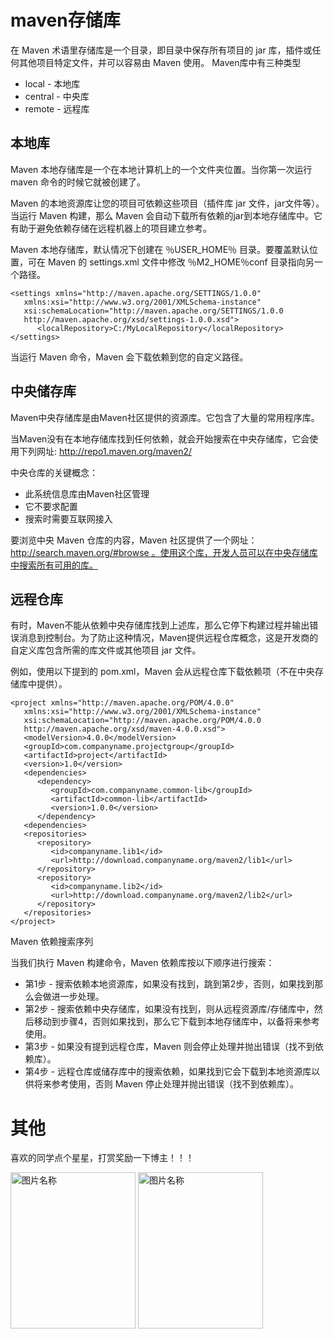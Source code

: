 # maven存储库
在 Maven 术语里存储库是一个目录，即目录中保存所有项目的 jar 库，插件或任何其他项目特定文件，并可以容易由 Maven 使用。
	Maven库中有三种类型
* local - 本地库
* central - 中央库
* remote - 远程库
## 本地库


Maven 本地存储库是一个在本地计算机上的一个文件夹位置。当你第一次运行 maven 命令的时候它就被创建了。

Maven 的本地资源库让您的项目可依赖这些项目（插件库 jar 文件，jar文件等）。当运行 Maven 构建，那么 Maven 会自动下载所有依赖的jar到本地存储库中。它有助于避免依赖存储在远程机器上的项目建立参考。

Maven 本地存储库，默认情况下创建在 ％USER_HOME％ 目录。要覆盖默认位置，可在 Maven 的 settings.xml 文件中修改 ％M2_HOME％conf 目录指向另一个路径。

```
<settings xmlns="http://maven.apache.org/SETTINGS/1.0.0"
   xmlns:xsi="http://www.w3.org/2001/XMLSchema-instance"
   xsi:schemaLocation="http://maven.apache.org/SETTINGS/1.0.0 
   http://maven.apache.org/xsd/settings-1.0.0.xsd">
      <localRepository>C:/MyLocalRepository</localRepository>
</settings>
```
当运行 Maven 命令，Maven 会下载依赖到您的自定义路径。


## 中央储存库


Maven中央存储库是由Maven社区提供的资源库。它包含了大量的常用程序库。 

当Maven没有在本地存储库找到任何依赖，就会开始搜索在中央存储库，它会使用下列网址: http://repo1.maven.org/maven2/ 

中央仓库的关键概念：

* 此系统信息库由Maven社区管理
* 它不要求配置
* 搜索时需要互联网接入
		
	


要浏览中央 Maven 仓库的内容，Maven 社区提供了一个网址：http://search.maven.org/#browse 。使用这个库，开发人员可以在中央存储库中搜索所有可用的库。


## 远程仓库

有时，Maven不能从依赖中央存储库找到上述库，那么它停下构建过程并输出错误消息到控制台。为了防止这种情况，Maven提供远程仓库概念，这是开发商的自定义库包含所需的库文件或其他项目 jar 文件。

例如，使用以下提到的 pom.xml，Maven 会从远程仓库下载依赖项（不在中央存储库中提供）。
```
<project xmlns="http://maven.apache.org/POM/4.0.0"
   xmlns:xsi="http://www.w3.org/2001/XMLSchema-instance"
   xsi:schemaLocation="http://maven.apache.org/POM/4.0.0
   http://maven.apache.org/xsd/maven-4.0.0.xsd">
   <modelVersion>4.0.0</modelVersion>
   <groupId>com.companyname.projectgroup</groupId>
   <artifactId>project</artifactId>
   <version>1.0</version>
   <dependencies>
      <dependency>
         <groupId>com.companyname.common-lib</groupId>
         <artifactId>common-lib</artifactId>
         <version>1.0.0</version>
      </dependency>
   <dependencies>
   <repositories>
      <repository>
         <id>companyname.lib1</id>
         <url>http://download.companyname.org/maven2/lib1</url>
      </repository>
      <repository>
         <id>companyname.lib2</id>
         <url>http://download.companyname.org/maven2/lib2</url>
      </repository>
   </repositories>
</project>
```
Maven 依赖搜索序列


当我们执行 Maven 构建命令，Maven 依赖库按以下顺序进行搜索：
* 第1步 - 搜索依赖本地资源库，如果没有找到，跳到第2步，否则，如果找到那么会做进一步处理。
* 第2步 - 搜索依赖中央存储库，如果没有找到，则从远程资源库/存储库中，然后移动到步骤4，否则如果找到，那么它下载到本地存储库中，以备将来参考使用。
* 第3步 - 如果没有提到远程仓库，Maven 则会停止处理并抛出错误（找不到依赖库）。
* 第4步 - 远程仓库或储存库中的搜索依赖，如果找到它会下载到本地资源库以供将来参考使用，否则 Maven 停止处理并抛出错误（找不到依赖库）。




# 其他
喜欢的同学点个星星，打赏奖励一下博主！！！

 <img src="https://img-blog.csdnimg.cn/20210414173956371.jpg?x-oss-process=image/watermark,type_ZmFuZ3poZW5naGVpdGk,shadow_10,text_aHR0cHM6Ly9ibG9nLmNzZG4ubmV0L2tlMzY5MDkzNDU3,size_16,color_FFFFFF,t_70" width = "200" height = "250" alt="图片名称" align=center />
 <img src="https://img-blog.csdnimg.cn/20210414174007800.jpg?x-oss-process=image/watermark,type_ZmFuZ3poZW5naGVpdGk,shadow_10,text_aHR0cHM6Ly9ibG9nLmNzZG4ubmV0L2tlMzY5MDkzNDU3,size_16,color_FFFFFF,t_70" width = "200" height = "250" alt="图片名称" align=center />
 